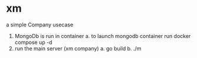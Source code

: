 # xm
a simple Company usecase

1. MongoDb is run in  container
   a. to launch mongodb container run docker compose up -d 
2. run the main server (xm company)
   a. go build
   b. ./m

